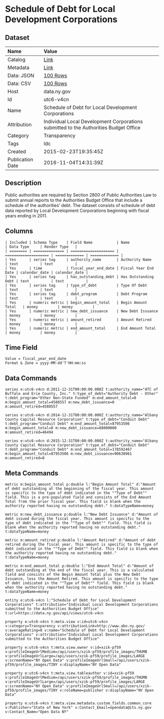 # Schedule of Debt for Local Development Corporations

## Dataset

| Name | Value |
| :--- | :---- |
| Catalog | [Link](https://catalog.data.gov/dataset/schedule-of-debt-for-local-development-corporations) |
| Metadata | [Link](https://data.ny.gov/api/views/utc6-v4cn) |
| Data: JSON | [100 Rows](https://data.ny.gov/api/views/utc6-v4cn/rows.json?max_rows=100) |
| Data: CSV | [100 Rows](https://data.ny.gov/api/views/utc6-v4cn/rows.csv?max_rows=100) |
| Host | data.ny.gov |
| Id | utc6-v4cn |
| Name | Schedule of Debt for Local Development Corporations |
| Attribution | Individual Local Development Corporations submitted to the Authorities Budget Office |
| Category | Transparency |
| Tags | ldc |
| Created | 2015-02-23T19:35:45Z |
| Publication Date | 2016-11-04T14:31:39Z |

## Description

Public authorities are required by Section 2800 of Public Authorities Law to submit annual reports to the Authorities Budget Office that include a schedule of the authorities’ debt.  The dataset consists of schedule of debt data reported by Local Development Corporations beginning with fiscal years ending in 2011.

## Columns

```ls
| Included | Schema Type    | Field Name           | Name                 | Data Type     | Render Type   |
| ======== | ============== | ==================== | ==================== | ============= | ============= |
| Yes      | series tag     | authority_name       | Authority Name       | text          | text          |
| Yes      | time           | fiscal_year_end_date | Fiscal Year End Date | calendar_date | calendar_date |
| Yes      | series tag     | has_outstanding_debt | Has Outstanding Debt | text          | text          |
| Yes      | series tag     | type_of_debt         | Type Of Debt         | text          | text          |
| Yes      | series tag     | debt_program         | Debt Program         | text          | text          |
| Yes      | numeric metric | begin_amount_total   | Begin Amount Total   | money         | money         |
| Yes      | numeric metric | new_debt_issuance    | New Debt Issuance    | money         | money         |
| Yes      | numeric metric | amount_retired       | Amount Retired       | money         | money         |
| Yes      | numeric metric | end_amount_total     | End Amount Total     | money         | money         |
```

## Time Field

```ls
Value = fiscal_year_end_date
Format & Zone = yyyy-MM-dd'T'HH:mm:ss
```

## Data Commands

```ls
series e:utc6-v4cn d:2011-12-31T00:00:00.000Z t:authority_name="ATC of Buffalo and Erie County, Inc." t:type_of_debt="Authority Debt - Other" t:debt_program="Other Non-State Funded" m:end_amount_total=0 m:begin_amount_total=4588557 m:new_debt_issuance=0 m:amount_retired=4588557

series e:utc6-v4cn d:2014-12-31T00:00:00.000Z t:authority_name="Albany County Capital Resource Corporation" t:type_of_debt="Conduit Debt" t:debt_program="Conduit Debt" m:end_amount_total=87953506 m:begin_amount_total=0 m:new_debt_issuance=88000000 m:amount_retired=46494

series e:utc6-v4cn d:2015-12-31T00:00:00.000Z t:authority_name="Albany County Capital Resource Corporation" t:type_of_debt="Conduit Debt" t:debt_program="Conduit Debt" m:end_amount_total=178592467 m:begin_amount_total=87953506 m:new_debt_issuance=90638961 m:amount_retired=0
```

## Meta Commands

```ls
metric m:begin_amount_total p:double l:"Begin Amount Total" d:"Amount of debt outstanding at the beginning of the fiscal year. This amount is specific to the type of debt indicated in the ""Type of Debt"" field. This is a pre-populated field and consists of the End Amount Total from the prior fiscal year. This field is blank when the authority reported having no outstanding debt." t:dataTypeName=money

metric m:new_debt_issuance p:double l:"New Debt Issuance" d:"Amount of debt issued during the fiscal year. This amount is specific to the type of debt indicated in the ""Type of Debt"" field. This field is blank when the authority reported having no outstanding debt." t:dataTypeName=money

metric m:amount_retired p:double l:"Amount Retired" d:"Amount of debt retired during the fiscal year. This amount is specific to the type of debt indicated in the ""Type of Debt"" field. This field is blank when the authority reported having no outstanding debt." t:dataTypeName=money

metric m:end_amount_total p:double l:"End Amount Total" d:"Amount of debt outstanding at the end of the fiscal year. This is a calculated field and consists of the Begin Amount Total plus the New Debt Issuance, less the Amount Retired. This amount is specific to the type of debt indicated in the ""Type of Debt"" field. This field is blank when the authority reported having no outstanding debt." t:dataTypeName=money

entity e:utc6-v4cn l:"Schedule of Debt for Local Development Corporations" t:attribution="Individual Local Development Corporations submitted to the Authorities Budget Office" t:url=https://data.ny.gov/api/views/utc6-v4cn

property e:utc6-v4cn t:meta.view v:id=utc6-v4cn v:category=Transparency v:attributionLink=http://www.abo.ny.gov/ v:averageRating=0 v:name="Schedule of Debt for Local Development Corporations" v:attribution="Individual Local Development Corporations submitted to the Authorities Budget Office"

property e:utc6-v4cn t:meta.view.owner v:id=xzik-pf59 v:profileImageUrlMedium=/api/users/xzik-pf59/profile_images/THUMB v:profileImageUrlLarge=/api/users/xzik-pf59/profile_images/LARGE v:screenName="NY Open Data" v:profileImageUrlSmall=/api/users/xzik-pf59/profile_images/TINY v:displayName="NY Open Data"

property e:utc6-v4cn t:meta.view.tableauthor v:id=xzik-pf59 v:profileImageUrlMedium=/api/users/xzik-pf59/profile_images/THUMB v:profileImageUrlLarge=/api/users/xzik-pf59/profile_images/LARGE v:screenName="NY Open Data" v:profileImageUrlSmall=/api/users/xzik-pf59/profile_images/TINY v:roleName=publisher v:displayName="NY Open Data"

property e:utc6-v4cn t:meta.view.metadata.custom_fields.common_core v:Publisher="State of New York" v:Contact_Email=opendata@its.ny.gov v:Contact_Name="Open Data NY"
```